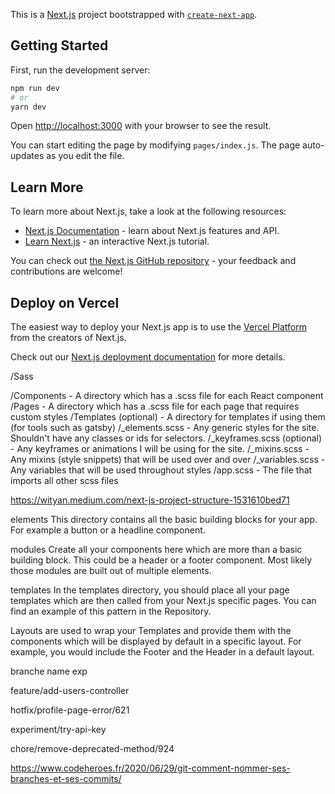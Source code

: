 This is a [Next.js](https://nextjs.org/) project bootstrapped with [`create-next-app`](https://github.com/vercel/next.js/tree/canary/packages/create-next-app).

## Getting Started

First, run the development server:

```bash
npm run dev
# or
yarn dev
```

Open [http://localhost:3000](http://localhost:3000) with your browser to see the result.

You can start editing the page by modifying `pages/index.js`. The page auto-updates as you edit the file.

## Learn More

To learn more about Next.js, take a look at the following resources:

- [Next.js Documentation](https://nextjs.org/docs) - learn about Next.js features and API.
- [Learn Next.js](https://nextjs.org/learn) - an interactive Next.js tutorial.

You can check out [the Next.js GitHub repository](https://github.com/vercel/next.js/) - your feedback and contributions are welcome!

## Deploy on Vercel

The easiest way to deploy your Next.js app is to use the [Vercel Platform](https://vercel.com/import?utm_medium=default-template&filter=next.js&utm_source=create-next-app&utm_campaign=create-next-app-readme) from the creators of Next.js.

Check out our [Next.js deployment documentation](https://nextjs.org/docs/deployment) for more details.



/Sass

/Components - A directory which has a .scss file for each React component
/Pages - A directory which has a .scss file for each page that requires custom styles
/Templates (optional) - A directory for templates if using them (for tools such as gatsby)
/_elements.scss - Any generic styles for the site. Shouldn't have any classes or ids for selectors.
/_keyframes.scss (optional) - Any keyframes or animations I will be using for the site.
/_mixins.scss - Any mixins (style snippets) that will be used over and over
/_variables.scss - Any variables that will be used throughout styles
/app.scss - The file that imports all other scss files


https://wityan.medium.com/next-js-project-structure-1531610bed71

elements
This directory contains all the basic building blocks for your app. For example a button or a headline component.


modules
Create all your components here which are more than a basic building block. This could be a header or a footer component. Most likely those modules are built out of multiple elements.


templates
In the templates directory, you should place all your page templates which are then called from your Next.js specific pages. You can find an example of this pattern in the Repository.

Layouts are used to wrap your Templates and provide them with the components which will be displayed by default in a specific layout. For example, you would include the Footer and the Header in a default layout.


branche name exp

feature/add-users-controller
 
hotfix/profile-page-error/621
 
experiment/try-api-key
 
chore/remove-deprecated-method/924


https://www.codeheroes.fr/2020/06/29/git-comment-nommer-ses-branches-et-ses-commits/